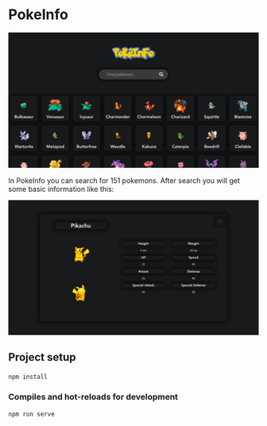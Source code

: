 # PokeInfo

![](Preview/Screenshot_1.png)

In PokeInfo you can search for 151 pokemons.
After search you will get some basic information like this:

![](Preview/Screenshot_2.png)

## Project setup

```
npm install
```

### Compiles and hot-reloads for development

```
npm run serve
```
